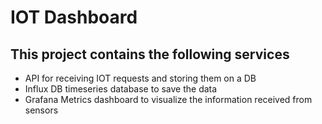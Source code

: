 # IOT Dashboard

## This project contains the following services

* API for receiving IOT requests and storing them on a DB
* Influx DB timeseries database to save the data
* Grafana Metrics dashboard to visualize the information received from sensors